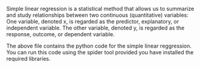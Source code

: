 Simple linear regression is a statistical method that allows us to summarize and study relationships between two continuous (quantitative) variables:
One variable, denoted x, is regarded as the predictor, explanatory, or independent variable.
The other variable, denoted y, is regarded as the response, outcome, or dependent variable.

The above file contains the python code for the simple linear reggression. You can run this code using the spider tool provided you have installed the required libraries.
